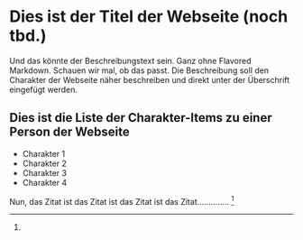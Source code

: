 # Dies ist der Titel der Webseite (noch tbd.)

Und das könnte der Beschreibungstext sein. Ganz ohne Flavored Markdown. Schauen wir mal, ob das passt.
Die Beschreibung soll den Charakter der Webseite näher beschreiben und direkt unter der Überschrift eingefügt werden.

## Dies ist die Liste der Charakter-Items zu einer Person der Webseite

* Charakter 1
* Charakter 2
* Charakter 3
* Charakter 4

Nun, das Zitat ist das Zitat ist das Zitat ist das Zitat.............. [^1]

















[^1]: